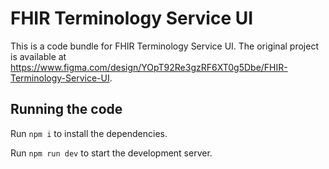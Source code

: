 
  # FHIR Terminology Service UI

  This is a code bundle for FHIR Terminology Service UI. The original project is available at https://www.figma.com/design/YOpT92Re3gzRF6XT0g5Dbe/FHIR-Terminology-Service-UI.

  ## Running the code

  Run `npm i` to install the dependencies.

  Run `npm run dev` to start the development server.
  